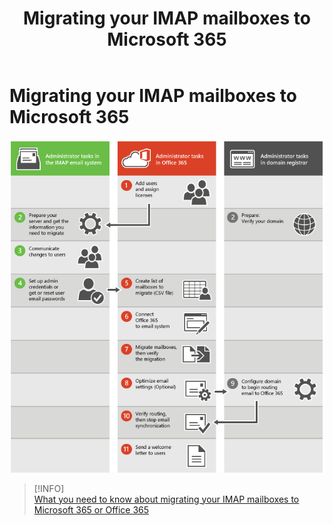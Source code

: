 ﻿---
title: Migrating your IMAP mailboxes to Microsoft 365
filename: Exchange\ExchangeOnline\Migrating-your-IMAP-mailboxes-to-Microsoft-365.md
ms.date: 2022.04.14
---

# Migrating your IMAP mailboxes to Microsoft 365









![mig-from-imap-to-exo](https://github.com/kj-park/tech/blob/main/Exchange/.media/mig-from-imap-to-exo.png?raw=true)


> [!INFO]  
> [What you need to know about migrating your IMAP mailboxes to Microsoft 365 or Office 365](https://docs.microsoft.com/en-us/exchange/mailbox-migration/migrating-imap-mailboxes/migrating-imap-mailboxes)

